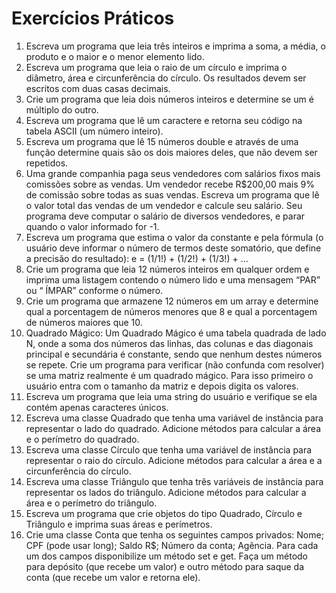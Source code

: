# Exercícios Práticos
1. Escreva um programa que leia três inteiros e imprima a soma, a média, o produto e o maior e o
   menor elemento lido.
2. Escreva um programa que leia o raio de um círculo e imprima o diâmetro,  área e circunferência do
   círculo. Os resultados devem ser escritos com duas casas decimais.
3. Crie um programa que leia dois números inteiros e determine se um  é múltiplo do outro.
4. Escreva um programa que lê um caractere e retorna seu código na tabela ASCII (um número inteiro).
5. Escreva um programa que lê 15 números double e através de uma função determine quais são os
   dois maiores deles, que não devem ser repetidos.
6. Uma grande companhia paga seus vendedores com salários fixos mais comissões sobre as vendas. Um
   vendedor recebe R$200,00 mais 9% de comissão sobre todas as suas vendas. Escreva um programa
   que lê o valor total das vendas de um vendedor e calcule seu salário. Seu programa deve computar
   o salário de diversos vendedores, e parar quando o valor informado for -1.
7. Escreva um programa que estima o valor da constante e pela fórmula (o usuário deve informar o
   número de termos deste somatório, que define a precisão do resultado): e = (1/1!) + (1/2!) + (1/3!) + ...
8. Crie um programa que leia 12 números inteiros em qualquer ordem e imprima uma listagem contendo
   o número lido e uma mensagem “PAR” ou “ ÍMPAR” conforme o número.
9. Crie um programa que armazene 12 números em um array e determine qual a porcentagem de
   números menores que 8 e qual a porcentagem de números maiores que 10.
10. Quadrado Mágico: Um Quadrado Mágico é uma tabela quadrada de lado N, onde a soma
    dos números das linhas, das colunas e das diagonais principal e secundária é constante, sendo que
    nenhum destes números se repete. Crie um programa para verificar (não confunda com resolver) se
    uma matriz realmente é um quadrado mágico. Para isso primeiro o usuário entra com o tamanho
    da matriz e depois digita os valores.
11. Escreva um programa que leia uma string do usuário e verifique se ela contém apenas caracteres
    únicos.
12. Escreva uma classe Quadrado que tenha uma variável de instância para representar o lado do
    quadrado. Adicione métodos para calcular a área e o perímetro do quadrado.
13. Escreva uma classe Círculo que tenha uma variável de instância para representar o raio do
    círculo. Adicione métodos para calcular a área e a circunferência do círculo.
14. Escreva uma classe Triângulo que tenha três variáveis de instância para representar os lados
    do triângulo. Adicione métodos para calcular a área e o perímetro do triângulo.
15. Escreva um programa que crie objetos do tipo Quadrado, Círculo e Triângulo e imprima suas
    áreas e perímetros.
16. Crie uma classe Conta que tenha os seguintes campos privados: Nome; CPF (pode usar long); Saldo
    R$; Número da conta; Agência. Para cada um dos campos disponibilize um método set e get. Faça
    um método para depósito (que recebe um valor) e outro método para saque da conta (que recebe
    um valor e retorna ele).